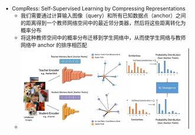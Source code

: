 + CompRess: Self-Supervised Learning by Compressing Representations
  + 我们需要通过计算输入图像（query）和所有已知数据点（anchor）之间的距离得到一个教师网络空间中的最近邻分类器，然后将这些距离转化为概率分布
  + 将这种教师空间中的概率分布迁移到学生网络中，从而使学生网络与教师网络中 anchor 的排序相匹配
  + ![](figure/compress.jpg)
